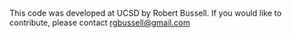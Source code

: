 This code was developed at UCSD by Robert Bussell. If you would like to contribute, please contact rgbussell@gmail.com
